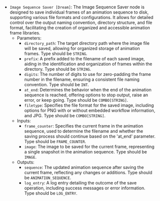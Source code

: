 - `Image Sequence Saver [Dream]`: The Image Sequence Saver node is designed to save individual frames of an animation sequence to disk, supporting various file formats and configurations. It allows for detailed control over the output naming convention, directory structure, and file format, facilitating the creation of organized and accessible animation frame libraries.
    - Parameters:
        - `directory_path`: The target directory path where the image file will be saved, allowing for organized storage of animation frames. Type should be `STRING`.
        - `prefix`: A prefix added to the filename of each saved image, aiding in the identification and organization of frames within the directory. Type should be `STRING`.
        - `digits`: The number of digits to use for zero-padding the frame number in the filename, ensuring a consistent file naming convention. Type should be `INT`.
        - `at_end`: Determines the behavior when the end of the animation sequence is reached, offering options to stop output, raise an error, or keep going. Type should be `COMBO[STRING]`.
        - `filetype`: Specifies the file format for the saved image, including options for PNG with or without embedded workflow information, and JPG. Type should be `COMBO[STRING]`.
    - Inputs:
        - `frame_counter`: Specifies the current frame in the animation sequence, used to determine the filename and whether the saving process should continue based on the 'at_end' parameter. Type should be `FRAME_COUNTER`.
        - `image`: The image to be saved for the current frame, representing a single snapshot in the animation sequence. Type should be `IMAGE`.
    - Outputs:
        - `sequence`: The updated animation sequence after saving the current frame, reflecting any changes or additions. Type should be `ANIMATION_SEQUENCE`.
        - `log_entry`: A log entry detailing the outcome of the save operation, including success messages or error information. Type should be `LOG_ENTRY`.
